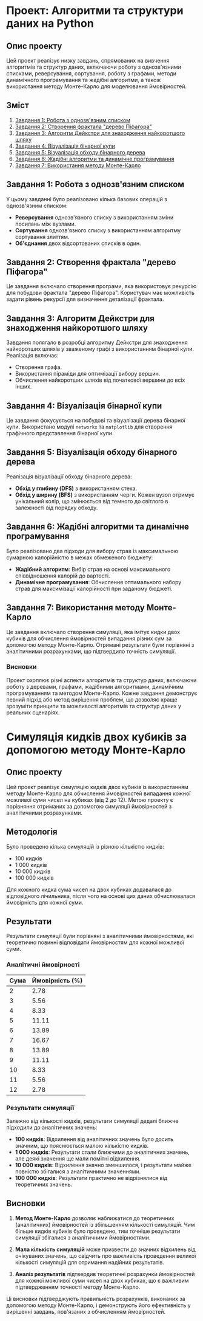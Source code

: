 # Проект: Алгоритми та структури даних на Python

## Опис проекту

Цей проект реалізує низку завдань, спрямованих на вивчення алгоритмів та структур даних, включаючи роботу з однозв'язними списками, реверсування, сортування, роботу з графами, методи динамічного програмування та жадібні алгоритми, а також використання методу Монте-Карло для моделювання ймовірностей.

## Зміст

1. [Завдання 1: Робота з однозв'язним списком](#Завдання-1-Робота-з-однозв'язним-списком)
2. [Завдання 2: Створення фрактала "дерево Піфагора"](#Завдання-2-Створення-фрактала-дерево-Піфагора)
3. [Завдання 3: Алгоритм Дейкстри для знаходження найкоротшого шляху](#Завдання-3-Алгоритм-Дейкстри-для-знаходження-найкоротшого-шляху)
4. [Завдання 4: Візуалізація бінарної купи](#Завдання-4-Візуалізація-бінарної-купи)
5. [Завдання 5: Візуалізація обходу бінарного дерева](#Завдання-5-Візуалізація-обходу-бінарного-дерева)
6. [Завдання 6: Жадібні алгоритми та динамічне програмування](#Завдання-6-Жадібні-алгоритми-та-динамічне-програмування)
7. [Завдання 7: Використання методу Монте-Карло](#Завдання-7-Використання-методу-Монте-Карло)

## Завдання 1: Робота з однозв'язним списком

У цьому завданні було реалізовано кілька базових операцій з однозв'язним списком:
- **Реверсування** однозв'язного списку з використанням зміни посилань між вузлами.
- **Сортування** однозв'язного списку з використанням алгоритму сортування злиттям.
- **Об'єднання** двох відсортованих списків в один.

## Завдання 2: Створення фрактала "дерево Піфагора"

Це завдання включало створення програми, яка використовує рекурсію для побудови фрактала "дерево Піфагора". Користувач має можливість задати рівень рекурсії для визначення деталізації фрактала.

## Завдання 3: Алгоритм Дейкстри для знаходження найкоротшого шляху

Завдання полягало в розробці алгоритму Дейкстри для знаходження найкоротших шляхів у зваженому графі з використанням бінарної купи. Реалізація включає:
- Створення графа.
- Використання піраміди для оптимізації вибору вершин.
- Обчислення найкоротших шляхів від початкової вершини до всіх інших.

## Завдання 4: Візуалізація бінарної купи

Це завдання фокусується на побудові та візуалізації дерева бінарної купи. Використано модулі `networkx` та `matplotlib` для створення графічного представлення бінарної купи.

## Завдання 5: Візуалізація обходу бінарного дерева

Реалізація візуалізації обходу бінарного дерева:
- **Обхід у глибину (DFS)** з використанням стека.
- **Обхід у ширину (BFS)** з використанням черги.
Кожен вузол отримує унікальний колір, що змінюється від темного до світлого в залежності від порядку обходу.

## Завдання 6: Жадібні алгоритми та динамічне програмування

Було реалізовано два підходи для вибору страв із максимальною сумарною калорійністю в межах обмеженого бюджету:
- **Жадібний алгоритм**: Вибір страв на основі максимального співвідношення калорій до вартості.
- **Динамічне програмування**: Обчислення оптимального набору страв для максимізації калорійності при заданому бюджеті.

## Завдання 7: Використання методу Монте-Карло

Це завдання включало створення симуляції, яка імітує кидки двох кубиків для обчислення ймовірностей випадання різних сум за допомогою методу Монте-Карло. Отримані результати були порівняні з аналітичними розрахунками, що підтвердило точність симуляції.

### Висновки

Проект охоплює різні аспекти алгоритмів та структур даних, включаючи роботу з деревами, графами, жадібними алгоритмами, динамічним програмуванням та методом Монте-Карло. Кожне завдання демонструє певний підхід або метод вирішення проблем, що дозволяє краще зрозуміти принципи та можливості алгоритмів та структур даних у реальних сценаріях.




# Симуляція кидків двох кубиків за допомогою методу Монте-Карло

## Опис проекту

Цей проект реалізує симуляцію кидків двох кубиків із використанням методу Монте-Карло для обчислення ймовірностей випадання кожної можливої суми чисел на кубиках (від 2 до 12). Метою проекту є порівняння отриманих за допомогою симуляції ймовірностей з аналітичними розрахунками.

## Методологія

Було проведено кілька симуляцій із різною кількістю кидків:
- 100 кидків
- 1 000 кидків
- 10 000 кидків
- 100 000 кидків

Для кожного кидка сума чисел на двох кубиках додавалася до відповідного лічильника, після чого на основі цих даних обчислювалася ймовірність для кожної суми.

## Результати

Результати симуляції були порівняні з аналітичними ймовірностями, які теоретично повинні відповідати ймовірностям для кожної можливої суми.

### Аналітичні ймовірності

| Сума | Ймовірність (%) |
|------|-----------------|
| 2    | 2.78            |
| 3    | 5.56            |
| 4    | 8.33            |
| 5    | 11.11           |
| 6    | 13.89           |
| 7    | 16.67           |
| 8    | 13.89           |
| 9    | 11.11           |
| 10   | 8.33            |
| 11   | 5.56            |
| 12   | 2.78            |

### Результати симуляції

Залежно від кількості кидків, результати симуляції дедалі ближче підходили до аналітичних значень:

- **100 кидків**: Відхилення від аналітичних значень було досить значним, що пояснюється малою кількістю кидків.
- **1 000 кидків**: Результати стали ближчими до аналітичних значень, але деякі значення ще мали помітні відхилення.
- **10 000 кидків**: Відхилення значно зменшилося, і результати майже повністю збігалися з аналітичними значеннями.
- **100 000 кидків**: Результати практично не відрізнялися від теоретичних значень.

## Висновки

1. **Метод Монте-Карло** дозволяє наближатися до теоретичних (аналітичних) ймовірностей із збільшенням кількості симуляцій. Чим більше кидків кубиків було проведено, тим точніше результати симуляції збігалися з аналітичними ймовірностями.

2. **Мала кількість симуляцій** може призвести до значних відхилень від очікуваних значень, що свідчить про важливість проведення великої кількості симуляцій для отримання надійних результатів.

3. **Аналіз результатів** підтвердив теоретичні розрахунки ймовірностей для кожної можливої суми чисел на двох кубиках, що є важливим підтвердженням точності методу Монте-Карло.

Ці висновки підтверджують правильність розрахунків, виконаних за допомогою методу Монте-Карло, і демонструють його ефективність у вирішенні завдань, пов'язаних з обчисленням ймовірностей.
